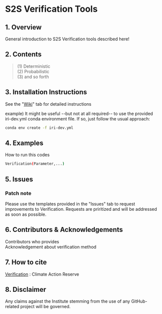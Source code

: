 # S2S Verification Tools

## 1. Overview
General introduction to S2S Verification tools described here!

## 2. Contents
> (1) Deterministic </br>
> (2) Probabilistic </br>
> (3) and so forth

## 3. Installation Instructions
See the "[Wiki]" tab for detailed instructions

example)
It might be useful --but not at all required-- to use the provided iri-dev.yml conda environment file. If so, just follow the usual approach:
```sh
conda env create -f iri-dev.yml
```

## 4. Examples
How to run this codes
```sh
Verification(Parameter,...)
```

## 5. Issues
### Patch note
Please use the templates provided in the "Issues" tab to request improvements to Verification. Requests are priritized and will be addressed as soon as possible.

## 6. Contributors & Acknowledgements
Contributors who provides  
Acknowledgement about verification method

## 7. How to cite
[Verification] : Climate Action Reserve

## 8. Disclaimer
Any claims against the Institute stemming from the use of any GitHub-related project will be governed.



  [Wiki]: https://www.climateactionreserve.org/wp-content/uploads/2021/02/Verification_Program_Manual_February_2021.pdf
  [Verification]: https://www.climateactionreserve.org/how/verification/verification-program-manual/
